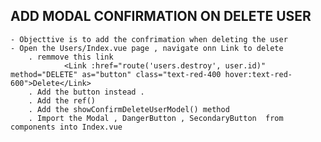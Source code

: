 ## ADD MODAL CONFIRMATION ON DELETE USER
    - Objecttive is to add the confrimation when deleting the user
    - Open the Users/Index.vue page , navigate onn Link to delete
        . remmove this link
                <Link :href="route('users.destroy', user.id)" method="DELETE" as="button" class="text-red-400 hover:text-red-600">Delete</Link>
        . Add the button instead .
        . Add the ref()
        . Add the showConfirmDeleteUserModel() method
        . Import the Modal , DangerButton , SecondaryButton  from components into Index.vue
        
